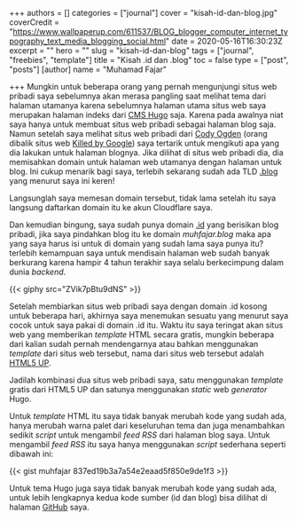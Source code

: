 +++
authors = []
categories = ["journal"]
cover = "kisah-id-dan-blog.jpg"
coverCredit = "https://www.wallpaperup.com/611537/BLOG_blogger_computer_internet_typography_text_media_blogging_social.html"
date = 2020-05-16T16:30:23Z
excerpt = ""
hero = ""
slug = "kisah-id-dan-blog"
tags = ["journal", "freebies", "template"]
title = "Kisah .id dan .blog"
toc = false
type = ["post", "posts"]
[author]
name = "Muhamad Fajar"

+++
Mungkin untuk beberapa orang yang pernah mengunjungi situs web pribadi saya sebelumnya akan merasa pangling saat melihat tema dari halaman utamanya karena sebelumnya halaman utama situs web saya merupakan halaman indeks dari [CMS Hugo][hugo] saja. Karena pada awalnya niat saya hanya untuk membuat situs web pribadi sebagai halaman blog saja. Namun setelah saya melihat situs web pribadi dari [Cody Ogden][cody] (orang dibalik situs web [Killed by Google][graveyard]) saya tertarik untuk mengikuti apa yang dia lakukan untuk halaman blognya. Jika dilihat di situs web pribadi dia, dia memisahkan domain untuk halaman web utamanya dengan halaman untuk blog. Ini cukup menarik bagi saya, terlebih sekarang sudah ada TLD [.blog][blog] yang menurut saya ini keren!

Langsunglah saya memesan domain tersebut, tidak lama setelah itu saya langsung daftarkan domain itu ke akun Cloudflare saya.

Dan kemudian bingung, saya sudah punya domain [.id][id] yang berisikan blog pribadi, jika saya pindahkan blog itu ke domain *muhfajar.blog* maka apa yang saya harus isi untuk di domain yang sudah lama saya punya itu? terlebih kemampuan saya untuk mendisain halaman web sudah banyak berkurang karena hampir 4 tahun terakhir saya selalu berkecimpung dalam dunia *backend*.

{{< giphy src="ZVik7pBtu9dNS" >}}

Setelah membiarkan situs web pribadi saya dengan domain .id kosong untuk beberapa hari, akhirnya saya menemukan sesuatu yang menurut saya cocok untuk saya pakai di domain .id itu. Waktu itu saya teringat akan situs web yang memberikan *template* HTML secara gratis, mungkin beberapa dari kalian sudah pernah mendengarnya atau bahkan menggunakan *template* dari situs web tersebut, nama dari situs web tersebut adalah [HTML5 UP][html5up].

Jadilah kombinasi dua situs web pribadi saya, satu menggunakan *template* gratis dari HTML5 UP dan satunya menggunakan *static* web *generator* Hugo.

Untuk *template* HTML itu saya tidak banyak merubah kode yang sudah ada, hanya merubah warna palet dari keseluruhan tema dan juga menambahkan sedikit *script* untuk mengambil *feed RSS* dari halaman blog saya. Untuk mengambil *feed RSS* itu saya hanya menggunakan *script* sederhana seperti dibawah ini:

{{< gist muhfajar 837ed19b3a7a54e2eaad5f850e9de1f3 >}}

Untuk tema Hugo juga saya tidak banyak merubah kode yang sudah ada, untuk lebih lengkapnya kedua kode sumber (id dan blog) bisa dilihat di halaman [GitHub][github] saya.

[hugo]: https://gohugo.io/
[cody]: https://codyogden.com/
[graveyard]: https://killedbygoogle.com/
[blog]: https://en.wikipedia.org/wiki/.blog
[id]: https://en.wikipedia.org/wiki/.id
[html5up]: https://html5up.net/
[github]: https://github.com/muhfajar/